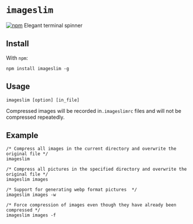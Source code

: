 # `imageslim`

[![npm](https://img.shields.io/npm/v/imageslim.svg?style=flat-square)](https://npmjs.org/imageslim)
Elegant terminal spinner

## Install

With `npm`:

```
npm install imageslim -g
```


## Usage

```
imageslim [option] [in_file]
```
Compressed images will be recorded in`.imageslimrc` files and will not be compressed repeatedly.


## Example
```
/* Compress all images in the current directory and overwrite the original file */
imageslim 		

/* Compress all pictures in the specified directory and overwrite the original file */
imageslim images

/* Support for generating webp format pictures  */
imageslim images -w

/* Force compression of images even though they have already been compressed */
imageslim images -f
```

